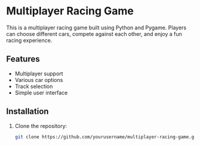 # Multiplayer Racing Game

This is a multiplayer racing game built using Python and Pygame. Players can choose different cars, compete against each other, and enjoy a fun racing experience.

## Features
- Multiplayer support
- Various car options
- Track selection
- Simple user interface

## Installation
1. Clone the repository:
   ```bash
   git clone https://github.com/yourusername/multiplayer-racing-game.git

